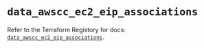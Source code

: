 # `data_awscc_ec2_eip_associations`

Refer to the Terraform Registory for docs: [`data_awscc_ec2_eip_associations`](https://registry.terraform.io/providers/hashicorp/awscc/0.70.0/docs/data-sources/ec2_eip_associations).
